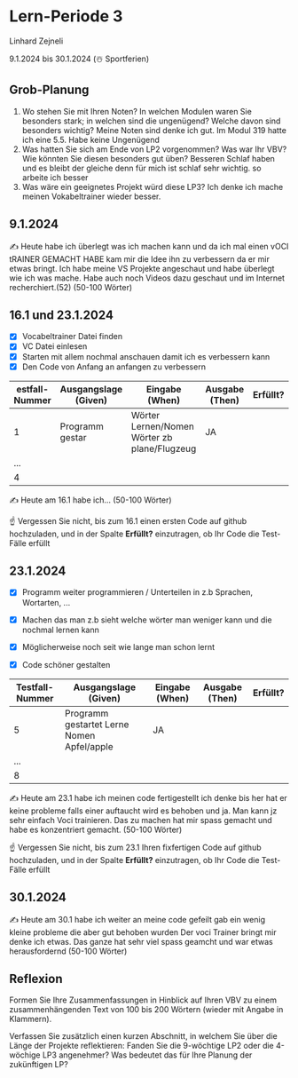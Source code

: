 # Lern-Periode 3

Linhard Zejneli

9.1.2024 bis 30.1.2024 (☃️ Sportferien)

## Grob-Planung

1. Wo stehen Sie mit Ihren Noten? In welchen Modulen waren Sie besonders stark; in welchen sind die ungenügend? Welche davon sind besonders wichtig?
   Meine Noten sind denke ich gut. Im Modul 319 hatte ich eine 5.5. Habe keine Ungenügend
3. Was hatten Sie sich am Ende von LP2 vorgenommen? Was war Ihr VBV? Wie könnten Sie diesen besonders gut üben?
   Besseren Schlaf haben und es bleibt der gleiche denn für mich ist schlaf sehr wichtig. so arbeite ich  besser
5. Was wäre ein geeignetes Projekt würd diese LP3?
  Ich denke ich mache meinen Vokabeltrainer wieder besser.

## 9.1.2024

✍️ Heute habe ich überlegt was ich machen kann und da ich mal einen vOCI tRAINER GEMACHT HABE kam mir die Idee ihn zu verbessern da er mir etwas bringt. Ich habe meine VS Projekte angeschaut und habe überlegt wie ich was mache. Habe auch noch Videos dazu geschaut und im Internet recherchiert.(52) (50-100 Wörter)

## 16.1 und 23.1.2024

- [x] Vocabeltrainer Datei finden
- [x] VC Datei einlesen
- [x] Starten mit allem nochmal anschauen damit ich es verbessern kann
- [x] Den Code von Anfang an anfangen zu verbessern

| estfall-Nummer | Ausgangslage (Given) | Eingabe (When) | Ausgabe (Then) | Erfüllt? |
| -------------- | -------------------- | -------------- | -------------- | -------- |
| 1              |   Programm gestar    |  Wörter Lernen/Nomen       Wörter zb plane/Flugzeug              |   JA             |          |
| ...            |                      |                |                |          |
| 4              |                      |                |                |          |

✍️ Heute am 16.1 habe ich... (50-100 Wörter)

☝️ Vergessen Sie nicht, bis zum 16.1 einen ersten Code auf github hochzuladen, und in der Spalte **Erfüllt?** einzutragen, ob Ihr Code die Test-Fälle erfüllt

## 23.1.2024

- [x] Programm weiter programmieren / Unterteilen in z.b Sprachen, Wortarten, ...
- [x] Machen das man z.b sieht welche wörter man weniger kann und die nochmal lernen kann
- [x] Möglicherweise noch seit wie lange man schon lernt   

- [x] Code schöner gestalten

| Testfall-Nummer | Ausgangslage (Given) | Eingabe (When) | Ausgabe (Then) | Erfüllt? |
| --------------- | -------------------- | -------------- | -------------- | -------- |
| 5               |  Programm gestartet     Lerne Nomen       Apfel/apple        |  JA              |                |          |
| ...             |                      |                |                |          |
| 8               |                      |                |                |          |

✍️ Heute am 23.1 habe ich meinen code fertigestellt ich denke bis her hat er keine probleme falls einer auftaucht wird es behoben und ja. Man kann jz sehr einfach Voci trainieren. Das zu machen hat mir spass gemacht und habe es konzentriert gemacht.  (50-100 Wörter)

☝️ Vergessen Sie nicht, bis zum 23.1 Ihren fixfertigen Code auf github hochzuladen, und in der Spalte **Erfüllt?** einzutragen, ob Ihr Code die Test-Fälle erfüllt

## 30.1.2024

✍️ Heute am 30.1 habe ich weiter an meine code gefeilt gab ein wenig kleine probleme die aber gut behoben wurden Der voci Trainer bringt mir denke ich etwas. Das ganze hat sehr viel spass geamcht und war etwas herausfordernd (50-100 Wörter)

## Reflexion

Formen Sie Ihre Zusammenfassungen in Hinblick auf Ihren VBV zu einem zusammenhängenden Text von 100 bis 200 Wörtern (wieder mit Angabe in Klammern).

Verfassen Sie zusätzlich einen kurzen Abschnitt, in welchem Sie über die Länge der Projekte reflektieren: Fanden Sie die 9-wöchtige LP2 oder die 4-wöchige LP3 angenehmer? Was bedeutet das für Ihre Planung der zukünftigen LP?
